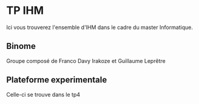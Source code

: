 # TP IHM

Ici vous trouverez l'ensemble d'IHM dans le cadre du master Informatique.

## Binome

Groupe composé de Franco Davy Irakoze et Guillaume Leprêtre


## Plateforme experimentale

Celle-ci se trouve dans le tp4 